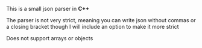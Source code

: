 This is a small json parser in **C++**

The parser is not very strict, meaning you can write json without commas or a closing bracket though I will include an option to make it more strict

Does not support arrays or objects

